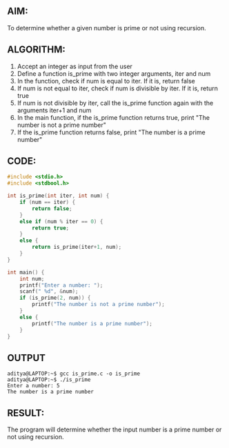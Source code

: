 ## AIM:
To determine whether a given number is prime or not using recursion.

## ALGORITHM:
1. Accept an integer as input from the user
2. Define a function is_prime with two integer arguments, iter and num
3. In the function, check if num is equal to iter. If it is, return false
4. If num is not equal to iter, check if num is divisible by iter. If it is, return true
5. If num is not divisible by iter, call the is_prime function again with the arguments iter+1 and num
5. In the main function, if the is_prime function returns true, print "The number is not a prime number"
6. If the is_prime function returns false, print "The number is a prime number"
## CODE:
```c
#include <stdio.h>
#include <stdbool.h>

int is_prime(int iter, int num) {
    if (num == iter) {
        return false;
    }
    else if (num % iter == 0) {
        return true;
    }
    else {
        return is_prime(iter+1, num);
    }
}

int main() {
    int num;
    printf("Enter a number: ");
    scanf(" %d", &num);
    if (is_prime(2, num)) {
        printf("The number is not a prime number");
    }
    else {
        printf("The number is a prime number");
    }
}
```

## OUTPUT
```
aditya@LAPTOP:~$ gcc is_prime.c -o is_prime
aditya@LAPTOP:~$ ./is_prime
Enter a number: 5
The number is a prime number
```

## RESULT:
The program will determine whether the input number is a prime number or not using recursion.